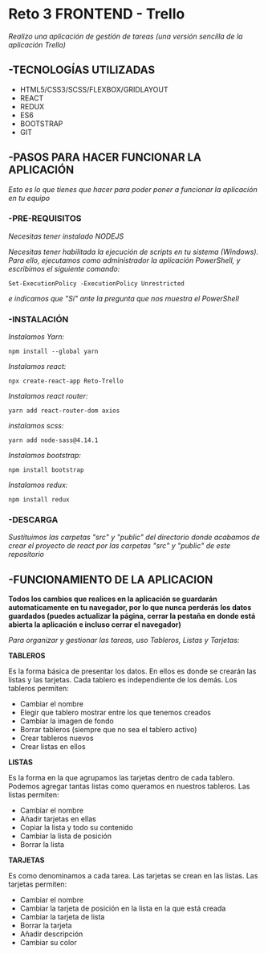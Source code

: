 # Reto 3 FRONTEND - Trello

_Realizo una aplicación de gestión de tareas (una versión sencilla de la aplicación Trello)_

## -TECNOLOGÍAS UTILIZADAS


* HTML5/CSS3/SCSS/FLEXBOX/GRIDLAYOUT
* REACT
* REDUX
* ES6
* BOOTSTRAP
* GIT

## -PASOS PARA HACER FUNCIONAR LA APLICACIÓN

_Esto es lo que tienes que hacer para poder poner a funcionar la aplicación en tu equipo_

### -PRE-REQUISITOS

_Necesitas tener instalado NODEJS_

_Necesitas tener habilitada la ejecución de scripts en tu sistema (Windows). Para ello, ejecutamos como administrador la aplicación PowerShell, y escribimos el siguiente comando:_ 

```
Set-ExecutionPolicy -ExecutionPolicy Unrestricted
```
_e indicamos que "Sí" ante la pregunta que nos muestra el PowerShell_
  
### -INSTALACIÓN

_Instalamos Yarn:_
```
npm install --global yarn
```
_Instalamos react:_
```
npx create-react-app Reto-Trello
```
_Instalamos react router:_
```
yarn add react-router-dom axios
```
_instalamos scss:_
```
yarn add node-sass@4.14.1
```
_Instalamos bootstrap:_
```
npm install bootstrap
```
_Instalamos redux:_
```
npm install redux
```

### -DESCARGA

_Sustituimos las carpetas "src" y "public" del directorio donde acabamos de crear el proyecto de react por las carpetas "src" y "public" de este repositorio_


## -FUNCIONAMIENTO DE LA APLICACION

**Todos los cambios que realices en la aplicación se guardarán automaticamente en tu navegador, por lo que nunca perderás los datos guardados (puedes actualizar la página, cerrar la pestaña en donde está abierta la aplicación e incluso cerrar el navegador)**

_Para organizar y gestionar las tareas, uso Tableros, Listas y Tarjetas:_

**TABLEROS**

Es la forma básica de presentar los datos. En ellos es donde se crearán las listas y las tarjetas.
Cada tablero es independiente de los demás.
Los tableros permiten:
* Cambiar el nombre
* Elegir que tablero mostrar entre los que tenemos creados
* Cambiar la imagen de fondo
* Borrar tableros (siempre que no sea el tablero activo)
* Crear tableros nuevos
* Crear listas en ellos

**LISTAS**

Es la forma en la que agrupamos las tarjetas dentro de cada tablero. Podemos agregar tantas listas como queramos en nuestros tableros.
Las listas permiten:
* Cambiar el nombre
* Añadir tarjetas en ellas
* Copiar la lista y todo su contenido
* Cambiar la lista de posición
* Borrar la lista

**TARJETAS**

Es como denominamos a cada tarea. Las tarjetas se crean en las listas.
Las tarjetas permiten:
* Cambiar el nombre
* Cambiar la tarjeta de posición en la lista en la que está creada
* Cambiar la tarjeta de lista
* Borrar la tarjeta
* Añadir descripción
* Cambiar su color


